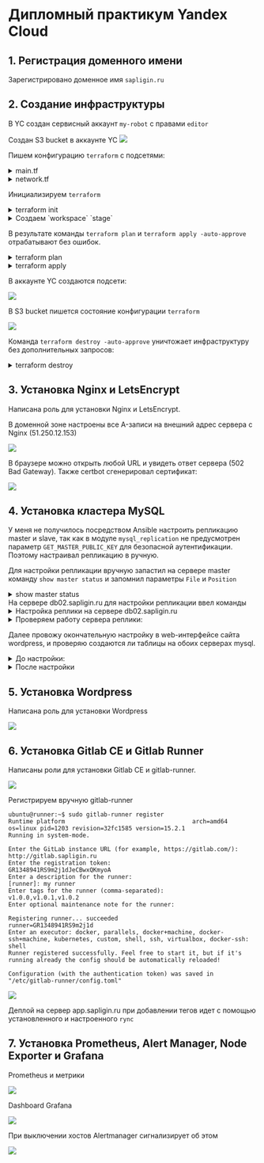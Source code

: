 # Дипломный практикум Yandex Cloud
## 1. Регистрация доменного имени
Зарегистрировано доменное имя `sapligin.ru`
## 2. Создание инфраструктуры
В YC создан сервисный аккаунт `my-robot` с правами `editor`

Создан S3 bucket в аккаунте YC
![](IMG/1.PNG)

Пишем конфигурацию `terraform` с подсетями:
<details>
<summary>main.tf</summary>

```terraform
terraform {
  required_providers {
    yandex = {
      source = "yandex-cloud/yandex"
    }
  }


  backend "s3" {
    endpoint   = "storage.yandexcloud.net"
    bucket     = "tfbucket"
    region     = "ru-central1-a"
    key        = "tfbucket/terraform.tfstate"

    skip_region_validation      = true
    skip_credentials_validation = true
  }
}

provider "yandex" {
  service_account_key_file = "../key.json"
  cloud_id  = "b1gkps1kvm3lbn7tuqda"
  folder_id = "b1g17mdarsc1bia6qhjt"
  zone      = "ru-central1-a"
}
```

</details>

<details>
<summary>network.tf</summary>

```terraform
resource "yandex_vpc_network" "network" {
  name = "network"
}

resource "yandex_vpc_subnet" "private-subnet" {
  name           = "private-subnet"
  zone           = "ru-central1-a"
  network_id     = yandex_vpc_network.network.id
  v4_cidr_blocks = ["192.168.10.0/24"]
}

resource "yandex_vpc_subnet" "local-subnet" {
  name           = "local-subnet"
  zone           = "ru-central1-b"
  network_id     = yandex_vpc_network.network.id
  v4_cidr_blocks = ["192.168.20.0/24"]
}
```

</details>

Инициализируем `terraform`
<details>
<summary>terraform init</summary>

```commandline
pligin@ubuntu:~$ terraform init --backend-config="access_key=XXXXXXXXX-XxxXXX-xXX_xXxX" --backend-config="secret_key=XXX_XXXxxXXxxxxXXxXxxXxXXxxXXxXxXxXXx-x"

Initializing the backend...

Successfully configured the backend "s3"! Terraform will automatically
use this backend unless the backend configuration changes.

Initializing provider plugins...
- Finding latest version of yandex-cloud/yandex...
- Installing yandex-cloud/yandex v0.76.0...
- Installed yandex-cloud/yandex v0.76.0 (unauthenticated)

Terraform has created a lock file .terraform.lock.hcl to record the provider
selections it made above. Include this file in your version control repository
so that Terraform can guarantee to make the same selections by default when
you run "terraform init" in the future.

Terraform has been successfully initialized!

You may now begin working with Terraform. Try running "terraform plan" to see
any changes that are required for your infrastructure. All Terraform commands
should now work.

If you ever set or change modules or backend configuration for Terraform,
rerun this command to reinitialize your working directory. If you forget, other
commands will detect it and remind you to do so if necessary.

```
</details>

<details>
<summary>Создаем `workspace` `stage`</summary>

```commandline
pligin@ubuntu:~/Desktop/devops-diplom-yandexcloud/terraform$ terraform workspace new stage
Created and switched to workspace "stage"!

You're now on a new, empty workspace. Workspaces isolate their state,
so if you run "terraform plan" Terraform will not see any existing state
for this configuration.
pligin@ubuntu:~/Desktop/devops-diplom-yandexcloud/terraform$ terraform workspace list 
  default
* stage

```
</details>

В результате команды `terraform plan` и `terraform apply -auto-approve` отрабатывают без ошибок.
<details>
<summary>terraform plan</summary>

```commandline
pligin@ubuntu:~/Desktop/devops-diplom-yandexcloud/terraform$ terraform plan 

Terraform used the selected providers to generate the following execution plan. Resource actions are indicated with
the following symbols:
  + create

Terraform will perform the following actions:

  # yandex_vpc_network.network will be created
  + resource "yandex_vpc_network" "network" {
      + created_at                = (known after apply)
      + default_security_group_id = (known after apply)
      + folder_id                 = (known after apply)
      + id                        = (known after apply)
      + labels                    = (known after apply)
      + name                      = "network"
      + subnet_ids                = (known after apply)
    }

  # yandex_vpc_subnet.local-subnet will be created
  + resource "yandex_vpc_subnet" "local-subnet" {
      + created_at     = (known after apply)
      + folder_id      = (known after apply)
      + id             = (known after apply)
      + labels         = (known after apply)
      + name           = "local-subnet"
      + network_id     = (known after apply)
      + v4_cidr_blocks = [
          + "192.168.20.0/24",
        ]
      + v6_cidr_blocks = (known after apply)
      + zone           = "ru-central1-b"
    }

  # yandex_vpc_subnet.private-subnet will be created
  + resource "yandex_vpc_subnet" "private-subnet" {
      + created_at     = (known after apply)
      + folder_id      = (known after apply)
      + id             = (known after apply)
      + labels         = (known after apply)
      + name           = "private-subnet"
      + network_id     = (known after apply)
      + v4_cidr_blocks = [
          + "192.168.10.0/24",
        ]
      + v6_cidr_blocks = (known after apply)
      + zone           = "ru-central1-a"
    }

Plan: 3 to add, 0 to change, 0 to destroy.

──────────────────────────────────────────────────────────────────────────────────────────────────────────────────────

Note: You didn't use the -out option to save this plan, so Terraform can't guarantee to take exactly these actions if
you run "terraform apply" now.

```
</details>

<details>
<summary>terraform apply</summary>

```commandline
pligin@ubuntu:~/Desktop/devops-diplom-yandexcloud/terraform$ terraform apply -auto-approve

Terraform used the selected providers to generate the following execution plan. Resource actions are indicated with
the following symbols:
  + create

Terraform will perform the following actions:

  # yandex_vpc_network.network will be created
  + resource "yandex_vpc_network" "network" {
      + created_at                = (known after apply)
      + default_security_group_id = (known after apply)
      + folder_id                 = (known after apply)
      + id                        = (known after apply)
      + labels                    = (known after apply)
      + name                      = "network"
      + subnet_ids                = (known after apply)
    }

  # yandex_vpc_subnet.local-subnet will be created
  + resource "yandex_vpc_subnet" "local-subnet" {
      + created_at     = (known after apply)
      + folder_id      = (known after apply)
      + id             = (known after apply)
      + labels         = (known after apply)
      + name           = "local-subnet"
      + network_id     = (known after apply)
      + v4_cidr_blocks = [
          + "192.168.20.0/24",
        ]
      + v6_cidr_blocks = (known after apply)
      + zone           = "ru-central1-b"
    }

  # yandex_vpc_subnet.private-subnet will be created
  + resource "yandex_vpc_subnet" "private-subnet" {
      + created_at     = (known after apply)
      + folder_id      = (known after apply)
      + id             = (known after apply)
      + labels         = (known after apply)
      + name           = "private-subnet"
      + network_id     = (known after apply)
      + v4_cidr_blocks = [
          + "192.168.10.0/24",
        ]
      + v6_cidr_blocks = (known after apply)
      + zone           = "ru-central1-a"
    }

Plan: 3 to add, 0 to change, 0 to destroy.

yandex_vpc_network.network: Creating...
yandex_vpc_network.network: Creation complete after 1s [id=enp7vdqdg0rr5ogq1qdm]
yandex_vpc_subnet.private-subnet: Creating...
yandex_vpc_subnet.local-subnet: Creating...
yandex_vpc_subnet.local-subnet: Creation complete after 1s [id=e2ltokvn53eck93mara9]
yandex_vpc_subnet.private-subnet: Creation complete after 2s [id=e9bdki9s6ujhht8olife]

Apply complete! Resources: 3 added, 0 changed, 0 destroyed.
```
</details>

В аккаунте YC создаются подсети:

![](IMG/subnets.PNG)

В S3 bucket пишется состояние конфигурации `terraform`

![](IMG/tfstate.PNG)

Команда `terraform destroy -auto-approve` уничтожает инфраструктуру без дополнительных запросов:
<details>
<summary>terraform destroy</summary>

```commandline
pligin@ubuntu:~/Desktop/devops-diplom-yandexcloud/terraform$ terraform destroy 
yandex_vpc_network.network: Refreshing state... [id=enp7vdqdg0rr5ogq1qdm]
yandex_vpc_subnet.private-subnet: Refreshing state... [id=e9bdki9s6ujhht8olife]
yandex_vpc_subnet.local-subnet: Refreshing state... [id=e2ltokvn53eck93mara9]

Terraform used the selected providers to generate the following execution plan. Resource actions are indicated with
the following symbols:
  - destroy

Terraform will perform the following actions:

  # yandex_vpc_network.network will be destroyed
  - resource "yandex_vpc_network" "network" {
      - created_at = "2022-07-16T07:03:47Z" -> null
      - folder_id  = "b1g17mdarsc1bia6qhjt" -> null
      - id         = "enp7vdqdg0rr5ogq1qdm" -> null
      - labels     = {} -> null
      - name       = "network" -> null
      - subnet_ids = [
          - "e2ltokvn53eck93mara9",
          - "e9bdki9s6ujhht8olife",
        ] -> null
    }

  # yandex_vpc_subnet.local-subnet will be destroyed
  - resource "yandex_vpc_subnet" "local-subnet" {
      - created_at     = "2022-07-16T07:03:48Z" -> null
      - folder_id      = "b1g17mdarsc1bia6qhjt" -> null
      - id             = "e2ltokvn53eck93mara9" -> null
      - labels         = {} -> null
      - name           = "local-subnet" -> null
      - network_id     = "enp7vdqdg0rr5ogq1qdm" -> null
      - v4_cidr_blocks = [
          - "192.168.20.0/24",
        ] -> null
      - v6_cidr_blocks = [] -> null
      - zone           = "ru-central1-b" -> null
    }

  # yandex_vpc_subnet.private-subnet will be destroyed
  - resource "yandex_vpc_subnet" "private-subnet" {
      - created_at     = "2022-07-16T07:03:49Z" -> null
      - folder_id      = "b1g17mdarsc1bia6qhjt" -> null
      - id             = "e9bdki9s6ujhht8olife" -> null
      - labels         = {} -> null
      - name           = "private-subnet" -> null
      - network_id     = "enp7vdqdg0rr5ogq1qdm" -> null
      - v4_cidr_blocks = [
          - "192.168.10.0/24",
        ] -> null
      - v6_cidr_blocks = [] -> null
      - zone           = "ru-central1-a" -> null
    }

Plan: 0 to add, 0 to change, 3 to destroy.

yandex_vpc_subnet.private-subnet: Destroying... [id=e9bdki9s6ujhht8olife]
yandex_vpc_subnet.local-subnet: Destroying... [id=e2ltokvn53eck93mara9]
yandex_vpc_subnet.private-subnet: Destruction complete after 2s
yandex_vpc_subnet.local-subnet: Destruction complete after 4s
yandex_vpc_network.network: Destroying... [id=enp7vdqdg0rr5ogq1qdm]
yandex_vpc_network.network: Destruction complete after 0s

Destroy complete! Resources: 3 destroyed.

```
</details>

## 3. Установка Nginx и LetsEncrypt
Написана роль для установки Nginx и LetsEncrypt.

В доменной зоне настроены все A-записи на внешний адрес сервера c Nginx (51.250.12.153)

![](IMG/dns.PNG)

В браузере можно открыть любой URL и увидеть ответ сервера (502 Bad Gateway). Также certbot сгенерировал сертификат:

![](IMG/site1.PNG)

## 4. Установка кластера MySQL

У меня не получилось посредством Ansible настроить репликацию master и slave, так как в модуле `mysql_replication` не предусмотрен параметр `GET_MASTER_PUBLIC_KEY` для безопасной аутентификации. Поэтому настраивал репликацию в ручную.

Для настройки репликации вручную запастил на сервере master команду `show master status` и запомнил параметры `File` и `Position`
<details>
<summary>show master status</summary>

```commandline
mysql> show master status;
+------------------+----------+--------------+------------------+-------------------+
| File             | Position | Binlog_Do_DB | Binlog_Ignore_DB | Executed_Gtid_Set |
+------------------+----------+--------------+------------------+-------------------+
| mysql-bin.000001 |      157 | wordpress    |                  |                   |
+------------------+----------+--------------+------------------+-------------------+
1 row in set (0.00 sec)

```
</details>
На сервере db02.sapligin.ru для настройки репликации ввел команды

<details>
<summary>Настройка реплики на сервере db02.sapligin.ru</summary>

```commandline
# останавливаем реплику
mysql - stop slave;

# сьрасываем реплику
mysql > reset slave;

# настраиваем реплику заново с параметрами мастера
mysql> CHANGE MASTER TO
    -> GET_MASTER_PUBLIC_KEY=1,
    -> MASTER_HOST='192.168.20.7',
    -> MASTER_USER='replica_user',
    -> MASTER_PASSWORD='repl1c@tPa$$w0rD',
    -> MASTER_LOG_FILE='mysql-bin.000001',
    -> MASTER_LOG_POS=751;
Query OK, 0 rows affected, 8 warnings (0.06 sec)

# стартуем реплику
mysql> start slave;
```
</details>

<details>
<summary>Проверяем работу сервера реплики:</summary>

```commandline
mysql> show slave status \G;
*************************** 1. row ***************************
               Slave_IO_State: Waiting for source to send event
                  Master_Host: 192.168.20.12
                  Master_User: replica_user
                  Master_Port: 3306
                Connect_Retry: 60
              Master_Log_File: mysql-bin.000001
          Read_Master_Log_Pos: 752
               Relay_Log_File: mysql-relay-bin.000002
                Relay_Log_Pos: 326
        Relay_Master_Log_File: mysql-bin.000001
             Slave_IO_Running: Yes
            Slave_SQL_Running: Yes
              Replicate_Do_DB: 
          Replicate_Ignore_DB: 
           Replicate_Do_Table: 
       Replicate_Ignore_Table: 
      Replicate_Wild_Do_Table: 
  Replicate_Wild_Ignore_Table: 
                   Last_Errno: 0
                   Last_Error: 
                 Skip_Counter: 0
          Exec_Master_Log_Pos: 752
              Relay_Log_Space: 536
              Until_Condition: None
               Until_Log_File: 
                Until_Log_Pos: 0
           Master_SSL_Allowed: No
           Master_SSL_CA_File: 
           Master_SSL_CA_Path: 
              Master_SSL_Cert: 
            Master_SSL_Cipher: 
               Master_SSL_Key: 
        Seconds_Behind_Master: 0
Master_SSL_Verify_Server_Cert: No
                Last_IO_Errno: 0
                Last_IO_Error: 
               Last_SQL_Errno: 0
               Last_SQL_Error: 
  Replicate_Ignore_Server_Ids: 
             Master_Server_Id: 11
                  Master_UUID: 1a9afbd0-1a38-11ed-83e2-d00d18ae1e1d
             Master_Info_File: mysql.slave_master_info
                    SQL_Delay: 0
          SQL_Remaining_Delay: NULL
      Slave_SQL_Running_State: Replica has read all relay log; waiting for more updates
           Master_Retry_Count: 86400
                  Master_Bind: 
      Last_IO_Error_Timestamp: 
     Last_SQL_Error_Timestamp: 
               Master_SSL_Crl: 
           Master_SSL_Crlpath: 
           Retrieved_Gtid_Set: 
            Executed_Gtid_Set: 
                Auto_Position: 0
         Replicate_Rewrite_DB: 
                 Channel_Name: 
           Master_TLS_Version: 
       Master_public_key_path: 
        Get_master_public_key: 1
            Network_Namespace: 
1 row in set, 1 warning (0.01 sec)
```
</details>

Далее провожу окончательную настройку в web-интерфейсе сайта wordpress, и проверяю создаются ли таблицы на обоих серверах mysql.

<details>
<summary>До настройки:</summary>

```commandline
ubuntu@db01:~$ sudo mysql
Welcome to the MySQL monitor.  Commands end with ; or \g.
Your MySQL connection id is 99
Server version: 8.0.30-0ubuntu0.20.04.2 (Ubuntu)

Copyright (c) 2000, 2022, Oracle and/or its affiliates.

Oracle is a registered trademark of Oracle Corporation and/or its
affiliates. Other names may be trademarks of their respective
owners.

Type 'help;' or '\h' for help. Type '\c' to clear the current input statement.

mysql> use wordpress;
Database changed
mysql> show tables
    -> ;
Empty set (0.01 sec)

```
```commandline
ubuntu@db02:~$ sudo mysql
mysql> use wordpress
Database changed
mysql> show tables;
Empty set (0.01 sec)
```
</details>

<details>
<summary>После настройки</summary>

```commandline
ubuntu@db01:~$ sudo mysql
mysql> use wordpress;
Reading table information for completion of table and column names
You can turn off this feature to get a quicker startup with -A

Database changed
mysql> show tables
    -> ;
+-----------------------+
| Tables_in_wordpress   |
+-----------------------+
| wp_commentmeta        |
| wp_comments           |
| wp_links              |
| wp_options            |
| wp_postmeta           |
| wp_posts              |
| wp_term_relationships |
| wp_term_taxonomy      |
| wp_termmeta           |
| wp_terms              |
| wp_usermeta           |
| wp_users              |
+-----------------------+
12 rows in set (0.00 sec)

```
Сервер db02
```commandline
```commandline
ubuntu@db02:~$ sudo mysql
mysql> use wordpress;
Reading table information for completion of table and column names
You can turn off this feature to get a quicker startup with -A

Database changed
mysql> show tables
    -> ;
+-----------------------+
| Tables_in_wordpress   |
+-----------------------+
| wp_commentmeta        |
| wp_comments           |
| wp_links              |
| wp_options            |
| wp_postmeta           |
| wp_posts              |
| wp_term_relationships |
| wp_term_taxonomy      |
| wp_termmeta           |
| wp_terms              |
| wp_usermeta           |
| wp_users              |
+-----------------------+
12 rows in set (0.00 sec)

```
</details>

## 5. Установка Wordpress
Написана роль для установки Wordpress

![](IMG/wordpress.PNG)

## 6. Установка Gitlab CE и Gitlab Runner

Написаны роли для установки Gitlab CE и gitlab-runner.

![](IMG/gitlab.PNG)

Регистрируем вручную gitlab-runner
```commandline
ubuntu@runner:~$ sudo gitlab-runner register
Runtime platform                                    arch=amd64 os=linux pid=1203 revision=32fc1585 version=15.2.1
Running in system-mode.                            
                                                   
Enter the GitLab instance URL (for example, https://gitlab.com/):
http://gitlab.sapligin.ru
Enter the registration token:
GR1348941RS9m2j1dJeCBwxQKmyoA
Enter a description for the runner:
[runner]: my runner
Enter tags for the runner (comma-separated):
v1.0.0,v1.0.1,v1.0.2
Enter optional maintenance note for the runner:

Registering runner... succeeded                     runner=GR1348941RS9m2j1d
Enter an executor: docker, parallels, docker+machine, docker-ssh+machine, kubernetes, custom, shell, ssh, virtualbox, docker-ssh:
shell
Runner registered successfully. Feel free to start it, but if it's running already the config should be automatically reloaded!
 
Configuration (with the authentication token) was saved in "/etc/gitlab-runner/config.toml" 
```
![](IMG/runner.PNG)

Деплой на сервер app.sapligin.ru при добавлении тегов идет с помощью установленного и настроенного `rync`
## 7. Установка Prometheus, Alert Manager, Node Exporter и Grafana
Prometheus и метрики

![](IMG/prometheus.PNG)

Dashboard Grafana

![](IMG/grafana.PNG)

При выключении хостов Alertmanager сигнализирует об этом

![](IMG/alertmanager.PNG)